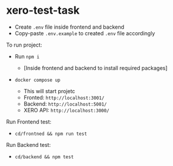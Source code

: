 # xero-test-task

- Create `.env` file inside frontend and backend
- Copy-paste `.env.example` to created `.env` file accordingly

To run project:

- Run `npm i`

  - [Inside frontend and backend to install required packages]

- `docker compose up`
  - This will start projetc
  - Fronted: `http://localhost:3001/`
  - Backend: `http://localhost:5001/`
  - XERO API: `http://localhost:3000/`

Run Frontend test:

- `cd/frontned && npm run test`

Run Backend test:

- `cd/backend && npm test`
